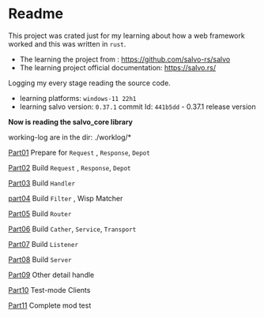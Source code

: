 # Readme
This project was crated just for my learning about how a web framework worked and  this was written in `rust`.

- The learning the project from : https://github.com/salvo-rs/salvo
- The learning project official documentation: https://salvo.rs/

Logging my every stage reading the source code.

- learning platforms: `windows-11 22h1` 
- learning salvo version: `0.37.1`  commit Id: `441b5dd` - 0.37.1 release version

__Now is reading the salvo_core library__

working-log are in the dir:  ./worklog/* 

[Part01](./worklog/Part01.md) Prepare for `Request` , `Response`, `Depot`

[Part02](./worklog/Part02.md) Build `Request` , `Response`, `Depot`

[Part03](./worklog/Part03.md) Build `Handler`

[part04](./worklog/Part04.md) Build `Filter` , Wisp Matcher

[Part05](./worklog/Part05.md) Build `Router`

[Part06](./worklog/Part06.md) Build `Cather`, `Service`, `Transport`

[Part07](./worklog/Part07.md) Build `Listener`

[Part08](./worklog/Part08.md) Build `Server`

[Part09](./worklog/Part09.md) Other detail handle

[Part10](./worklog/Part10.md) Test-mode Clients

[Part11](./worklog/Part11.md) Complete mod test
